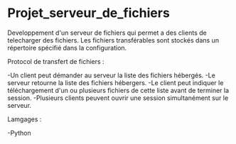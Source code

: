 # Projet_serveur_de_fichiers

Developpement d'un serveur de fichiers qui permet a des clients de telecharger des fichiers. 
Les fichiers transférables  sont stockés dans un répertoire spécifié dans la configuration.

Protocol de transfert de fichiers :

-Un client peut démander au serveur la liste des fichiers hébergés.
-Le serveur retourne la liste des fichiers hébergers.
-Le client peut indiquer le téléchargement d'un ou plusieurs fichiers de cette liste avant de terminer la session.
-Plusieurs clients peuvent ouvrir une session simultanément sur le serveur.

Lamgages :

-Python
